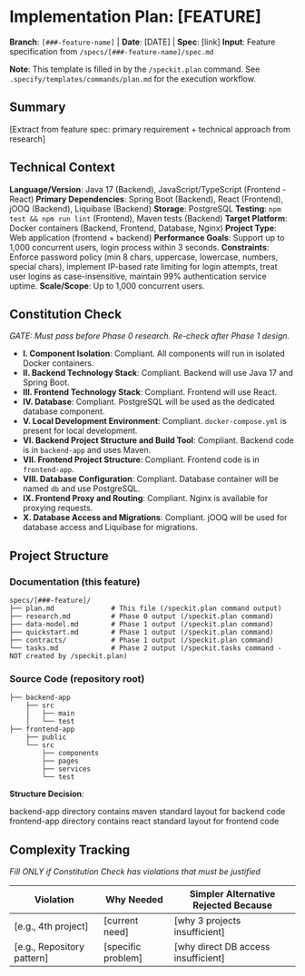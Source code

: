 # Implementation Plan: [FEATURE]

**Branch**: `[###-feature-name]` | **Date**: [DATE] | **Spec**: [link]
**Input**: Feature specification from `/specs/[###-feature-name]/spec.md`

**Note**: This template is filled in by the `/speckit.plan` command. See `.specify/templates/commands/plan.md` for the execution workflow.

## Summary

[Extract from feature spec: primary requirement + technical approach from research]

## Technical Context

**Language/Version**: Java 17 (Backend), JavaScript/TypeScript (Frontend - React)
**Primary Dependencies**: Spring Boot (Backend), React (Frontend), jOOQ (Backend), Liquibase (Backend)
**Storage**: PostgreSQL
**Testing**: `npm test && npm run lint` (Frontend), Maven tests (Backend)
**Target Platform**: Docker containers (Backend, Frontend, Database, Nginx)
**Project Type**: Web application (frontend + backend)
**Performance Goals**: Support up to 1,000 concurrent users, login process within 3 seconds.
**Constraints**: Enforce password policy (min 8 chars, uppercase, lowercase, numbers, special chars), implement IP-based rate limiting for login attempts, treat user logins as case-insensitive, maintain 99% authentication service uptime.
**Scale/Scope**: Up to 1,000 concurrent users.


## Constitution Check

*GATE: Must pass before Phase 0 research. Re-check after Phase 1 design.*

-   **I. Component Isolation**: Compliant. All components will run in isolated Docker containers.
-   **II. Backend Technology Stack**: Compliant. Backend will use Java 17 and Spring Boot.
-   **III. Frontend Technology Stack**: Compliant. Frontend will use React.
-   **IV. Database**: Compliant. PostgreSQL will be used as the dedicated database component.
-   **V. Local Development Environment**: Compliant. `docker-compose.yml` is present for local development.
-   **VI. Backend Project Structure and Build Tool**: Compliant. Backend code is in `backend-app` and uses Maven.
-   **VII. Frontend Project Structure**: Compliant. Frontend code is in `frontend-app`.
-   **VIII. Database Configuration**: Compliant. Database container will be named `db` and use PostgreSQL.
-   **IX. Frontend Proxy and Routing**: Compliant. Nginx is available for proxying requests.
-   **X. Database Access and Migrations**: Compliant. jOOQ will be used for database access and Liquibase for migrations.


## Project Structure

### Documentation (this feature)

```
specs/[###-feature]/
├── plan.md              # This file (/speckit.plan command output)
├── research.md          # Phase 0 output (/speckit.plan command)
├── data-model.md        # Phase 1 output (/speckit.plan command)
├── quickstart.md        # Phase 1 output (/speckit.plan command)
├── contracts/           # Phase 1 output (/speckit.plan command)
└── tasks.md             # Phase 2 output (/speckit.tasks command - NOT created by /speckit.plan)
```

### Source Code (repository root)

```
├── backend-app
    ├── src
    │   ├── main
    │   └── test
├── frontend-app
    ├── public
    └── src
        ├── components
        ├── pages
        ├── services
        └── test
```

**Structure Decision**:

backend-app directory contains maven standard layout for backend code
frontend-app directory contains react standard layout for frontend code

## Complexity Tracking

*Fill ONLY if Constitution Check has violations that must be justified*

| Violation | Why Needed | Simpler Alternative Rejected Because |
|-----------|------------|-------------------------------------|
| [e.g., 4th project] | [current need] | [why 3 projects insufficient] |
| [e.g., Repository pattern] | [specific problem] | [why direct DB access insufficient] |

